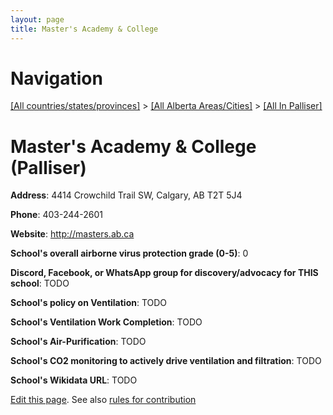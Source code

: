 ```yaml
---
layout: page
title: Master's Academy & College
---
```

# Navigation

[[All countries/states/provinces]](../../..) > [[All Alberta Areas/Cities]](../..) > [[All In Palliser]](..)

# Master's Academy & College (Palliser)

**Address**: 4414 Crowchild Trail SW, Calgary, AB T2T 5J4

**Phone**: 403-244-2601

**Website**: <http://masters.ab.ca>

**School's overall airborne virus protection grade (0-5)**: 0

**Discord, Facebook, or WhatsApp group for discovery/advocacy for THIS school**: TODO

**School's policy on Ventilation**: TODO

**School's Ventilation Work Completion**: TODO

**School's Air-Purification**: TODO

**School's CO2 monitoring to actively drive ventilation and filtration**: TODO

**School's Wikidata URL**: TODO


[Edit this page](https://github.com/ventilate-schools/AB/edit/main/./Palliser/Master's_Academy_&_College.md). See also [rules for contribution](../../../contribution-rules/)